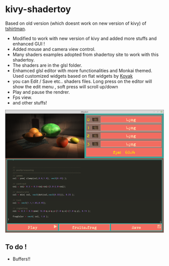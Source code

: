 # kivy-shadertoy

Based on old version (which doesnt work on new version of kivy) of [tshirtman](https://github.com/tshirtman). 
- Modified to work with new version of kivy and added more stuffs and enhanced GUI ! 
-  Added mouse and camera view control.
-  Many shaders examples adopted from shadertoy site to work with this shadertoy. 
-  The shaders are in the glsl folder.  
-  Enhamced glsl editor with more functionalities and Monkai themed. Used customized widgets based on flat widgets by [Kovak](https://github.com/Kovak/FlatKivy)  
-  you can Edit / Save etc.. shaders files. Long press on the editor will show the edit menu , soft press will scroll up/down
-  Play and pause the rendrer.
-  Fps view.
-  and other stuffs! 
  
  ![Screenshot](img/sh.png)

  ## To do !
- Buffers!!
